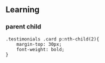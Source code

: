 ## Learning 

### parent child
```
.testimonials .card p:nth-child(2){
    margin-top: 30px;
    font-weight: bold;
}
```